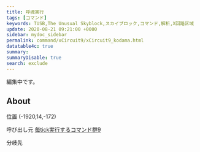 ```yaml
---
title: 呼魂実行
tags: [コマンド]
keywords: TUSB,The Unusual Skyblock,スカイブロック,コマンド,解析,X回路区域
update: 2020-08-21 09:21:00 +0000
sidebar: mydoc_sidebar
permalink: command/xCircuit9/xCircuit9_kodama.html
datatable4c: true
summary: 
summaryDisable: true
search: exclude
---
```


編集中です。

## About

<span class="tagYellow">位置</span> (-1920,14,-172)

<span class="tagBlack">呼び出し元</span> [毎tick実行するコマンド群9]({{site.baseurl}}/command/xCircuit9/xCircuit9_command.html)

<span class="tagBlue">分岐先</span>
